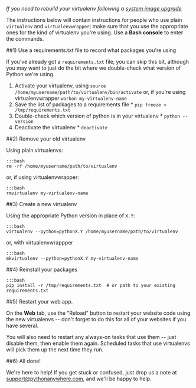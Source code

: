 
<!--
.. title: Rebuilding a Virtualenv
.. slug: RebuildingVirtualenvs
.. date: 2015-05-13 14:35:28 UTC+01:00
.. tags:
.. category:
.. link:
.. description:
.. type: text
-->



*If you need to rebuild your virtualenv following a [system image upgrade](/pages/ChangingSystemImage)*


The instructions below will contain instructions for people who use plain
`virtualenv` and `virtualenvwrapper`; make sure that you use the appropriate ones
for the kind of virtualenv you're using.  Use a **Bash console** to enter the
commands.

##1) Use a requirements.txt file to record what packages you're using

If you've already got a `requirements.txt` file, you can skip this bit, although
you may want to just do the bit where we double-check what version of Python
we're using.

  1. Activate your virtualenv, using `source /home/myusername/path/to/virtualenv/bin/activate` or, if you're using virtualenvwrapper `workon my-virtualenv-name`
  2. Save the list of packages to a requirements file
    * `pip freeze > /tmp/requirements.txt`
  3. Double-check which version of python is in your virtualenv
    * `python --version`
  4. Deactivate the virtualenv
    * `deactivate`



##2) Remove your old virtualenv

Using plain virtualenvs:

    :::bash
    rm -rf /home/myusername/path/to/virtualenv

or, if using virtualenvwrapper:

    :::bash
    rmvirtualenv my-virtualenv-name


##3) Create a new virtualenv

Using the appropriate Python version in place of `X.Y`:

    :::bash
    virtualenv --python=pythonX.Y /home/myusername/path/to/virtualenv

or, with virtualenvwrappper

    :::bash
    mkvirtualenv --python=pythonX.Y my-virtualenv-name



##4) Reinstall your packages

    :::bash
    pip install -r /tmp/requirements.txt  # or path to your existing requirements.txt


##5) Restart your web app.

On the **Web** tab, use the "Reload" button to restart your website code using the
new virtualenvs -- don't forget to do this for all of your websites if you have several.

You will also need to restart any always-on tasks that use them --
just disable them, then enable them again.  Scheduled tasks that use virtualenvs
will pick them up the next time they run.


##6) All done!

We're here to help! If you get stuck or confused, just drop us a note at
[support@pythonanywhere.com](mailto:support@pythonanywhere.com), and we'll
be happy to help.
